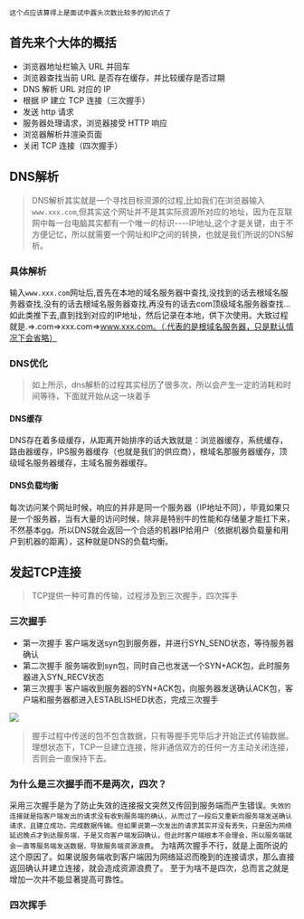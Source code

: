 `这个点应该算得上是面试中露头次数比较多的知识点了`
## 首先来个大体的概括
* 浏览器地址栏输入 URL 并回车
* 浏览器查找当前 URL 是否存在缓存，并比较缓存是否过期
* DNS 解析 URL 对应的 IP
* 根据 IP 建立 TCP 连接（三次握手）
* 发送 http 请求
* 服务器处理请求，浏览器接受 HTTP 响应
* 浏览器解析并渲染页面
* 关闭 TCP 连接（四次握手）

## DNS解析
> DNS解析其实就是一个寻找目标资源的过程,比如我们在浏览器输入`www.xxx.com`,但其实这个网址并不是其实际资源所对应的地址，因为在互联网中每一台电脑其实都有一个唯一的标识----IP地址,这个才是关键，由于不方便记忆，所以就需要一个网址和IP之间的转换，也就是我们所说的DNS解析。

### 具体解析
输入`www.xxx.com`网址后,首先在本地的域名服务器中查找,没找到的话去根域名服务器查找,没有的话去根域名服务器查找,再没有的话去com顶级域名服务器查找...如此类推下去,直到找到对应的IP地址，然后记录在本地，供下次使用。大致过程就是.=>.com=>xxx.com=>www.xxx.com。（.代表的是根域名服务器，只是默认情况下会省略）

### DNS优化
> 如上所示，dns解析的过程其实经历了很多次，所以会产生一定的消耗和时间等待，下面就开始从这一块着手
#### DNS缓存
DNS存在着多级缓存，从距离开始排序的话大致就是：浏览器缓存，系统缓存，路由器缓存，IPS服务器缓存（也就是我们的供应商），根域名那服务器缓存，顶级域名服务器缓存，主域名服务器缓存。

#### DNS负载均衡
每次访问某个网址时候，响应的并非是同一个服务器（IP地址不同），毕竟如果只是一个服务器，当有大量的访问时候，除非是特别牛的性能和存储量才能扛下来，不然基本gg。所以DNS就会返回一个合适的机器IP给用户（依据机器负载量和用户到机器的距离），这种就是DNS的负载均衡。

## 发起TCP连接
> TCP提供一种可靠的传输，过程涉及到三次握手，四次挥手
### 三次握手
* 第一次握手
客户端发送syn包到服务器，并进行SYN_SEND状态，等待服务器确认
* 第二次握手
服务端收到syn包，同时自己也发送一个SYN+ACK包，此时服务器进入SYN_RECV状态
* 第三次握手
客户端收到服务器的SYN+ACK包，向服务器发送确认ACK包，客户端和服务器都进入ESTABLISHED状态，完成三次握手

![](https://p1-jj.byteimg.com/tos-cn-i-t2oaga2asx/gold-user-assets/2017/11/9/d8bf92c7906718271fdb8b0d2d5fe5b4~tplv-t2oaga2asx-watermark.awebp)

> 握手过程中传送的包不包含数据，只有等握手完毕后才开始正式传输数据。理想状态下，TCP一旦建立连接，除非通信双方的任何一方主动关闭连接，否则会一直保持下去。

### 为什么是三次握手而不是两次，四次？
采用三次握手是为了防止失效的连接报文突然又传回到服务端而产生错误。`失效的连接就是指客户端发出的请求没有收到服务端的确认，从而过了一段后又重新向服务端发送确认请求，且建立成功，完成数据传输。但如果说第一次发出的请求其实并没有丢失，只是因为网络延迟晚点才到达服务端，于是又向客户端发回确认，但此时客户端根本不会理会，所以服务端就会一直等服务端发送数据，导致服务端资源浪费`。
为啥两次握手不行，就是上面所说的这个原因了。如果说服务端收到客户端因为网络延迟而晚到的连接请求，那么直接返回确认并建立连接，就会造成资源浪费了。
至于为啥不是四次，总而言之就是增加一次并不能显著提高可靠性。

### 四次挥手
